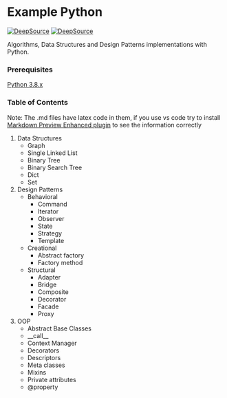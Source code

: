 # Example Python

[![DeepSource](https://deepsource.io/gh/GoberInfinity/ExamplePython.svg/?label=active+issues&show_trend=true)](https://deepsource.io/gh/GoberInfinity/ExamplePython/?ref=repository-badge)
[![DeepSource](https://deepsource.io/gh/GoberInfinity/ExamplePython.svg/?label=resolved+issues&show_trend=true)](https://deepsource.io/gh/GoberInfinity/ExamplePython/?ref=repository-badge)

Algorithms, Data Structures and Design Patterns implementations with Python.

### Prerequisites

[Python 3.8.x](https://www.python.org/downloads/)

### Table of Contents

Note: The .md files have latex code in them, if you use vs code try to install [Markdown Preview Enhanced plugin](https://marketplace.visualstudio.com/items?itemName=shd101wyy.markdown-preview-enhanced) to see the information correctly

1. Data Structures
   - Graph
   - Single Linked List
   - Binary Tree
   - Binary Search Tree
   - Dict
   - Set
1. Design Patterns
   - Behavioral
     - Command
     - Iterator
     - Observer
     - State
     - Strategy
     - Template
   - Creational
     - Abstract factory
     - Factory method
   - Structural
     - Adapter
     - Bridge
     - Composite
     - Decorator
     - Facade
     - Proxy
1. OOP
   - Abstract Base Classes
   - \_\_call\_\_
   - Context Manager
   - Decorators
   - Descriptors
   - Meta classes
   - Mixins
   - Private attributes
   - @property

